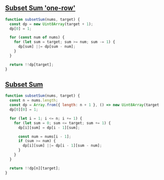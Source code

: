 ## [Subset Sum 'one-row'](https://reimagined-orbit-7j4w5jq566hrv6j.github.dev/)

<!-- notecardId: 1756393164990 -->

```js
function subsetSum(nums, target) {
  const dp = new Uint8Array(target + 1);
  dp[0] = 1;

  for (const num of nums) {
    for (let sum = target; sum >= num; sum -= 1) {
      dp[sum] ||= dp[sum - num];
    }
  }

  return !!dp[target];
}
```

## [Subset Sum](https://reimagined-orbit-7j4w5jq566hrv6j.github.dev/)

<!-- notecardId: 1756393164992 -->

```js
function subsetSum(nums, target) {
  const n = nums.length;
  const dp = Array.from({ length: n + 1 }, () => new Uint8Array(target + 1));
  dp[0][0] = 1;

  for (let i = 1; i <= n; i += 1) {
    for (let sum = 0; sum <= target; sum += 1) {
      dp[i][sum] = dp[i - 1][sum];

      const num = nums[i - 1];
      if (sum >= num) {
        dp[i][sum] ||= dp[i - 1][sum - num];
      }
    }
  }

  return !!dp[n][target];
}
```
